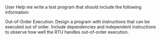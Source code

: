 User
Help me write a test program that should include the following information:

Out-of-Order Execution:
Design a program with instructions that can be executed out of order.
Include dependencies and independent instructions to observe how well the RTU handles out-of-order execution.
